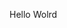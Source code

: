 Hello Wolrd





































































































































































































































































































































































































































































































































































































































































































































































































































































































































































































































































































































































































































































































































































































































































































































































































































































































































































































































































































































































































































































































































































































































































































































































































































































































































































































































































































































































































































































































































































































































































































































































































































































































































































































































































































































































































































































































































































































































































































































































































































































































































































































































































































































































































































































































































































































































































































































































































































































































































































































































































































































































































































